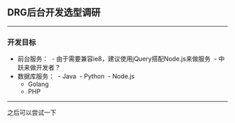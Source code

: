 ## DRG后台开发选型调研

---

### 开发目标

- 前台服务：
  - 由于需要兼容ie8，建议使用jQuery搭配Node.js来做服务
  - 中跃来做开发者？
- 数据库服务：
  - Java
  - Python
  - Node.js
  - Golang
  - PHP

---

之后可以尝试一下
